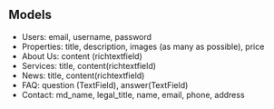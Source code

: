 ## Models
- Users: email, username, password
- Properties: title, description, images (as many as possible), price
- About Us: content (richtextfield)
- Services: title, content(richtextfield)
- News: title, content(richtextfield)
- FAQ: question (TextField), answer(TextField)
- Contact: md_name, legal_title, name, email, phone, address